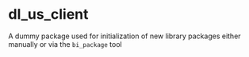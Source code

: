 # dl_us_client

A dummy package used for initialization of new library packages
either manually or via the `bi_package` tool

